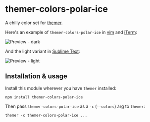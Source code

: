 # themer-colors-polar-ice

A chilly color set for [themer](https://github.com/mjswensen/themer).

Here's an example of `themer-colors-polar-ice` in [vim](https://github.com/mjswensen/themer/tree/master/packages/themer-vim) and [iTerm](https://github.com/mjswensen/themer/tree/master/packages/themer-iterm):

![Preview - dark](https://cdn.rawgit.com/mjswensen/themer/64dd8b7e/packages/themer-colors-polar-ice/assets/themer-colors-polar-ice-dark.png)

And the light variant in [Sublime Text](https://github.com/mjswensen/themer/tree/master/packages/themer-sublime-text):

![Preview - light](https://cdn.rawgit.com/mjswensen/themer/64dd8b7e/packages/themer-colors-polar-ice/assets/themer-colors-polar-ice-light.png)

## Installation & usage

Install this module wherever you have `themer` installed:

    npm install themer-colors-polar-ice

Then pass `themer-colors-polar-ice` as a `-c` (`--colors`) arg to `themer`:

    themer -c themer-colors-polar-ice ...
